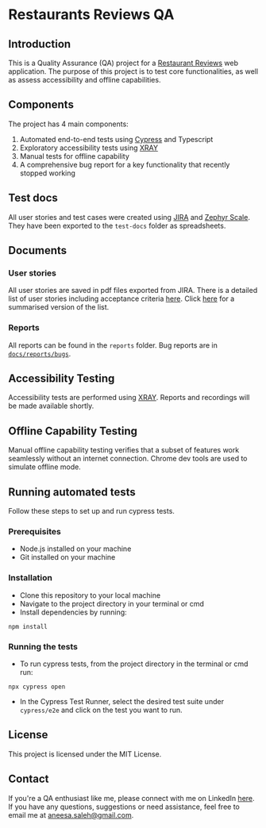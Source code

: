 # Restaurants Reviews QA

## Introduction
This is a Quality Assurance (QA) project for a [Restaurant Reviews](https://restaurant-reviews.glitch.me/) web application. The purpose of this project is to test core functionalities, as well as assess accessibility and offline capabilities.

## Components
The project has 4 main components:

1. Automated end-to-end tests using [Cypress](https://www.cypress.io) and Typescript
2. Exploratory accessibility tests using [XRAY](https://www.getxray.app/exploratory-testing)
3. Manual tests for offline capability
4. A comprehensive bug report for a key functionality that recently stopped working

## Test docs

All user stories and test cases were created using [JIRA](https://www.atlassian.com/software/jira) and [Zephyr Scale](https://smartbear.com/test-management/zephyr-scale/). They have been exported to the `test-docs` folder as spreadsheets.

## Documents

### User stories
All user stories are saved in pdf files exported from JIRA. There is a detailed list of user stories including acceptance criteria [here](https://github.com/aneesa-saleh/restaurant-reviews-qa/tree/master/docs/user-stories/user-stories-details.pdf). Click [here](https://github.com/aneesa-saleh/restaurant-reviews-qa/tree/master/docs/user-stories/user-stories-summary.pdf) for a summarised version of the list.

### Reports
All reports can be found in the `reports` folder. Bug reports are in [`docs/reports/bugs`](https://github.com/aneesa-saleh/restaurant-reviews-qa/tree/master/docs/reports/bugs).

## Accessibility Testing
Accessibility tests are performed using [XRAY](https://www.getxray.app/exploratory-testing). Reports and recordings will be made available shortly.

## Offline Capability Testing
Manual offline capability testing verifies that a subset of features work seamlessly without an internet connection. Chrome dev tools are used to simulate offline mode.

## Running automated tests
Follow these steps to set up and run cypress tests.

### Prerequisites
* Node.js installed on your machine
* Git installed on your machine

### Installation
* Clone this repository to your local machine
* Navigate to the project directory in your terminal or cmd
* Install dependencies by running: 
```
npm install
```

### Running the tests
* To run cypress tests, from the project directory in the terminal or cmd run:
```
npx cypress open
```
* In the Cypress Test Runner, select the desired test suite under `cypress/e2e` and click on the test you want to run.

## License
This project is licensed under the MIT License.

## Contact
If you're a QA enthusiast like me, please connect with me on LinkedIn [here](https://www.linkedin.com/in/aneesa-saleh/). If you have any questions, suggestions or need assistance, feel free to email me at aneesa.saleh@gmail.com.
